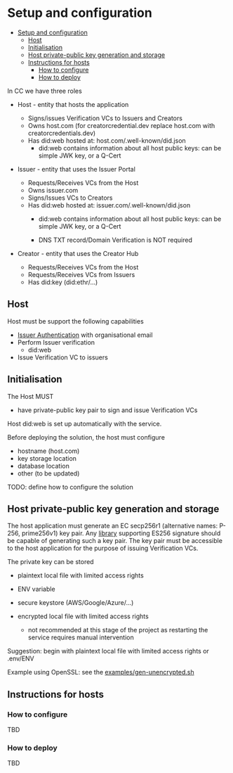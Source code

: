# Setup and configuration

- [Setup and configuration](#setup-and-configuration)
  - [Host](#host)
  - [Initialisation](#initialisation)
  - [Host private-public key generation and storage](#host-private-public-key-generation-and-storage)
  - [Instructions for hosts](#instructions-for-hosts)
    - [How to configure](#how-to-configure)
    - [How to deploy](#how-to-deploy)

In CC we have three roles

- Host - entity that hosts the application
  - Signs/issues Verification VCs to Issuers and Creators
  - Owns host.com (for creatorcredential.dev replace host.com with creatorcredentials.dev)
  - Has did:web hosted at: host.com/.well-known/did.json
    - did:web contains information about all host public keys: can be simple JWK key, or a Q-Cert

- Issuer - entity that uses the Issuer Portal
  - Requests/Receives VCs from the Host
  - Owns issuer.com
  - Signs/Issues VCs to Creators
  - Has did:web hosted at: issuer.com/.well-known/did.json
    - did:web contains information about all host public keys: can be simple JWK key, or a Q-Cert

    - DNS TXT record/Domain Verification is NOT required

- Creator - entity that uses the Creator Hub
  - Requests/Receives VCs from the Host
  - Requests/Receives VCs from Issuers
  - Has did:key (did:ethr/...)

## Host

Host must be support the following capabilities

- [Issuer Authentication](./host-issuer-authenticaiton.md) with organisational email
- Perform Issuer verification
  - did:web
- Issue Verification VC to issuers

## Initialisation

The Host MUST

- have private-public key pair to sign and issue Verification VCs

Host did:web is set up automatically with the service.

Before deploying the solution, the host must configure

- hostname (host.com)
- key storage location
- database location
- other (to be updated)

TODO: define how to configure the solution

## Host private-public key generation and storage

The host application must generate an EC secp256r1 (alternative names: P-256, prime256v1) key pair. Any [library](https://jwt.io/libraries) supporting ES256 signature should be capable of generating such a key pair. The key pair must be accessible to the host application for the purpose of issuing Verification VCs.

The private key can be stored

- plaintext local file with limited access rights
- ENV variable
- secure keystore (AWS/Google/Azure/...)

- encrypted local file with limited access rights
  - not recommended at this stage of the project as restarting the service requires manual intervention

Suggestion: begin with plaintext local file with limited access rights or .env/ENV

Example using OpenSSL: see the [examples/gen-unencrypted.sh](./examples/gen-unencrypted.sh)

## Instructions for hosts

### How to configure

TBD

### How to deploy

TBD
